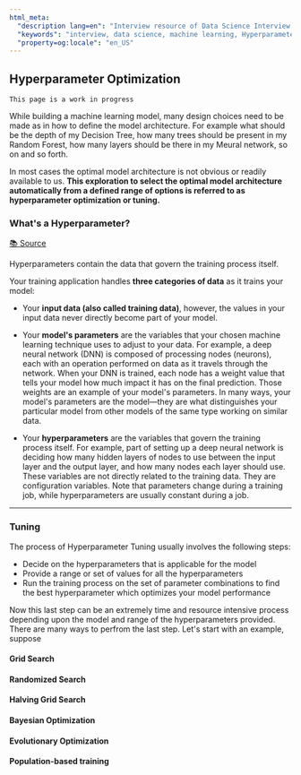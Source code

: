```yaml
---
html_meta:
  "description lang=en": "Interview resource of Data Science Interview focusing on Hyperparameter optimization."
  "keywords": "interview, data science, machine learning, Hyperparameter, optimization, tuning"
  "property=og:locale": "en_US"
---
```


## Hyperparameter Optimization

```{warning}
This page is a work in progress
```

While building a machine learning model, many design choices need to be made as in how to define the model architecture. For example what should be the depth of my Decision Tree, how many trees should be present in my Random Forest, how many layers should be there in my Meural network, so on and so forth.

In most cases the optimal model architecture is not obvious or readily available to us. **This exploration to select the optimal model architecture automatically from a defined range of options is referred to as hyperparameter optimization or tuning.**

### What's a Hyperparameter?

[📚 Source](https://cloud.google.com/ai-platform/training/docs/hyperparameter-tuning-overview)

Hyperparameters contain the data that govern the training process itself.

Your training application handles **three categories of data** as it trains your model:

- Your **input data (also called training data)**, however, the values in your input data never directly become part of your model.

- Your **model's parameters** are the variables that your chosen machine learning technique uses to adjust to your data. For example, a deep neural network (DNN) is composed of processing nodes (neurons), each with an operation performed on data as it travels through the network. When your DNN is trained, each node has a weight value that tells your model how much impact it has on the final prediction. Those weights are an example of your model's parameters. In many ways, your model's parameters are the model—they are what distinguishes your particular model from other models of the same type working on similar data.

- Your **hyperparameters** are the variables that govern the training process itself. For example, part of setting up a deep neural network is deciding how many hidden layers of nodes to use between the input layer and the output layer, and how many nodes each layer should use. These variables are not directly related to the training data. They are configuration variables. Note that parameters change during a training job, while hyperparameters are usually constant during a job.

---

### Tuning

The process of Hyperparameter Tuning usually involves the following steps:

- Decide on the hyperparameters that is applicable for the model
- Provide a range or set of values for all the hyperparameters
- Run the training process on the set of parameter combinations to find the best hyperparameter which optimizes your model performance

Now this last step can be an extremely time and resource intensive process depending upon the model and range of the hyperparameters provided. There are many ways to perfrom the last step. Let's start with an example, suppose 

#### Grid Search

#### Randomized Search

#### Halving Grid Search

#### Bayesian Optimization

#### Evolutionary Optimization

#### Population-based training


